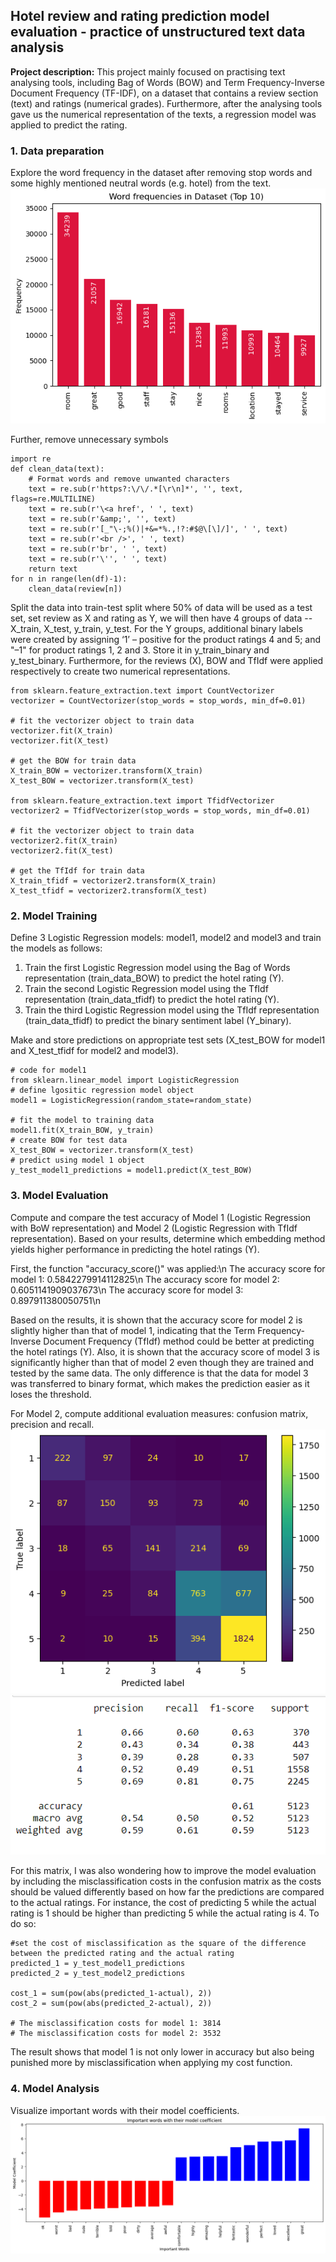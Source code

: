 ## Hotel review and rating prediction model evaluation - practice of unstructured text data analysis

**Project description:** This project mainly focused on practising text analysing tools, including Bag of Words (BOW) and Term Frequency-Inverse Document Frequency (TF-IDF), on a dataset that contains a review section (text) and ratings (numerical grades). Furthermore, after the analysing tools gave us the numerical representation of the texts, a regression model was applied to predict the rating.

### 1. Data preparation

Explore the word frequency in the dataset after removing stop words and some highly mentioned neutral words (e.g. hotel) from the text.
<img src="images/hotel_review_word_freq.png?raw=true"/>

Further, remove unnecessary symbols
```
import re
def clean_data(text):
    # Format words and remove unwanted characters
    text = re.sub(r'https?:\/\/.*[\r\n]*', '', text, flags=re.MULTILINE)
    text = re.sub(r'\<a href', ' ', text)
    text = re.sub(r'&amp;', '', text) 
    text = re.sub(r'[_"\-;%()|+&=*%.,!?:#$@\[\]/]', ' ', text)
    text = re.sub(r'<br />', ' ', text)
    text = re.sub(r'br', ' ', text)
    text = re.sub(r'\'', ' ', text)
    return text
for n in range(len(df)-1):
    clean_data(review[n]) 
```

Split the data into train-test split where 50% of data will be used as a test set, set review as X and rating as Y, we will then have 4 groups of data -- X_train, X_test, y_train, y_test. For the Y groups, additional binary labels were created by assigning ‘1’ – positive for the product ratings 4 and 5; and "–1" for product ratings 1, 2 and 3. Store it in y_train_binary and y_test_binary. Furthermore, for the reviews (X), BOW and TfIdf were applied respectively to create two numerical representations.
```
from sklearn.feature_extraction.text import CountVectorizer
vectorizer = CountVectorizer(stop_words = stop_words, min_df=0.01)

# fit the vectorizer object to train data
vectorizer.fit(X_train)
vectorizer.fit(X_test)

# get the BOW for train data
X_train_BOW = vectorizer.transform(X_train)
X_test_BOW = vectorizer.transform(X_test)

from sklearn.feature_extraction.text import TfidfVectorizer
vectorizer2 = TfidfVectorizer(stop_words = stop_words, min_df=0.01)

# fit the vectorizer object to train data
vectorizer2.fit(X_train)
vectorizer2.fit(X_test)

# get the TfIdf for train data
X_train_tfidf = vectorizer2.transform(X_train)
X_test_tfidf = vectorizer2.transform(X_test)
```

### 2. Model Training

Define 3 Logistic Regression models: model1, model2 and model3 and train the models as follows:
1. Train the first Logistic Regression model using the Bag of Words representation (train_data_BOW) to predict the hotel rating (Y).
2. Train the second Logistic Regression model using the TfIdf representation (train_data_tfidf) to predict the hotel rating (Y).
3. Train the third Logistic Regression model using the TfIdf representation (train_data_tfidf) to predict the binary sentiment label (Y_binary).

Make and store predictions on appropriate test sets (X_test_BOW for model1 and X_test_tfidf for model2 and model3).
```
# code for model1 
from sklearn.linear_model import LogisticRegression
# define lgositic regression model object
model1 = LogisticRegression(random_state=random_state)

# fit the model to training data
model1.fit(X_train_BOW, y_train)
# create BOW for test data
X_test_BOW = vectorizer.transform(X_test)
# predict using model 1 object
y_test_model1_predictions = model1.predict(X_test_BOW)
```

### 3. Model Evaluation

Compute and compare the test accuracy of Model 1 (Logistic Regression with BoW representation) and Model 2 (Logistic Regression with TfIdf representation). Based on your results, determine which embedding method yields higher performance in predicting the hotel ratings (Y).

First, the function "accuracy_score()" was applied:\n
The accuracy score for model 1: 0.5842279914112825\n
The accuracy score for model 2: 0.6051141909037673\n
The accuracy score for model 3: 0.897911380050751\n

Based on the results, it is shown that the accuracy score for model 2 is slightly higher than that of model 1, indicating that the Term Frequency-Inverse Document Frequency (TfIdf) method could be better at predicting the hotel ratings (Y). Also, it is shown that the accuracy score of model 3 is significantly higher than that of model 2 even though they are trained and tested by the same data. The only difference is that the data for model 3 was transferred to binary format, which makes the prediction easier as it loses the threshold.

For Model 2, compute additional evaluation measures: confusion matrix, precision and recall.
<img src="images/hotel_review_c_matrix.png?raw=true"/>
<img src="images/hotel_review_p_r.png?raw=true"/>

For this matrix, I was also wondering how to improve the model evaluation by including the misclassification costs in the confusion matrix as the costs should be valued differently based on how far the predictions are compared to the actual ratings. For instance, the cost of predicting 5 while the actual rating is 1 should be higher than predicting 5 while the actual rating is 4. To do so:
```
#set the cost of misclassification as the square of the difference between the predicted rating and the actual rating
predicted_1 = y_test_model1_predictions
predicted_2 = y_test_model2_predictions

cost_1 = sum(pow(abs(predicted_1-actual), 2)) 
cost_2 = sum(pow(abs(predicted_2-actual), 2))

# The misclassification costs for model 1: 3814
# The misclassification costs for model 2: 3532
```
The result shows that model 1 is not only lower in accuracy but also being punished more by misclassification when applying my cost function.

### 4. Model Analysis

Visualize important words with their model coefficients.
<img src="images/hotel_review_important_w.png?raw=true"/>





